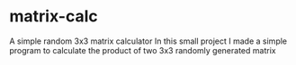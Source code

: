 # matrix-calc
A simple random 3x3 matrix calculator 
In this small project I made a simple program to calculate the product of two 3x3 randomly generated matrix
